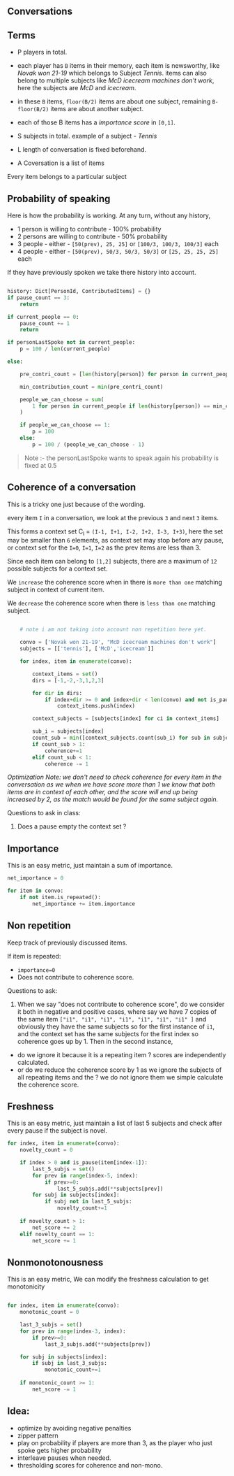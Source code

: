 Conversations
---

## Terms

- P players in total.

- each player has `B` items in their memory, each item is newsworthy, like *Novak won 21-19* which belongs to Subject *Tennis*. items can also belong to multiple subjects like *McD icecream machines don't work*, here the subjects are *McD* and *icecream*.

- in these `B` items, `floor(B/2)` items are about one subject, remaining `B-floor(B/2)` items are about another subject.

- each of those B items has a *importance score* in `[0,1]`.

- S subjects in total. example of a subject - *Tennis*

- L length of conversation is fixed beforehand.

- A Coversation is a list of items 

Every item belongs to a particular subject


## Probability of speaking
Here is how the probability is working.
At any turn, without any history,

- 1 person is willing to contribute - 100% probability
- 2 persons are willing to contribute - 50% probability
- 3 people - either - `[50(prev), 25, 25]` or `[100/3, 100/3, 100/3]` each
- 4 people - either - `[50(prev), 50/3, 50/3, 50/3]` or `[25, 25, 25, 25]` each

If they have previously spoken we take there history into account.

```python

history: Dict[PersonId, ContributedItems] = {}
if pause_count == 3:
    return

if current_people == 0:
    pause_count += 1
    return

if personLastSpoke not in current_people:
    p = 100 / len(current_people)

else:

    pre_contri_count = [len(history[person]) for person in current_people]

    min_contribution_count = min(pre_contri_count)

    people_we_can_choose = sum(
        1 for person in current_people if len(history[person]) == min_contribution_count
    )

    if people_we_can_choose == 1:
        p = 100
    else:
        p = 100 / (people_we_can_choose - 1)
```

> Note :- the personLastSpoke wants to speak again his probability is fixed at 0.5

## Coherence of a conversation

This is a tricky one just because of the wording.

every item `I` in a conversation, we look at the previous `3` and next `3` items.

This forms a context set C<sub>I</sub> = `(I-1, I+1, I-2, I+2, I-3, I+3)`, here the set may be smaller than `6` elements, as context set may stop before any pause, or context set for the `I=0`, `I=1`, `I=2` as the prev items are less than 3.

Since each item can belong to `[1,2]` subjects, there are a maximum of `12` possible subjects for a context set. 

We `increase` the coherence score when in there is `more than one` matching subject in context of current item.

We `decrease` the coherence score when there is `less than one` matching subject.

```python

    # note i am not taking into account non repetition here yet.

    convo = ['Novak won 21-19', "McD icecream machines don't work"]
    subjects = [['tennis'], ['McD','icecream']]

    for index, item in enumerate(convo):

        context_items = set()
        dirs = [-1,-2,-3,1,2,3]

        for dir in dirs:
            if index+dir >= 0 and index+dir < len(convo) and not is_pause(convo[index+dir]):
                context_items.push(index)

        context_subjects = [subjects[index] for ci in context_items]

        sub_i = subjects[index]
        count_sub = min([context_subjects.count(sub_i) for sub in subjects[index]])
        if count_sub > 1:
            coherence+=1
        elif count_sub < 1:
            coherence -= 1

```

*Optimization Note:  we don't need to check coherence for every item in the conversation as we when we have score more than 1 we know that both items are in context of each other, and the score will end up being increased by 2, as the match would be found for the same subject again.*


Questions to ask in class:
1. Does a pause empty the context set ?

## Importance

This is an easy metric, just maintain a sum of importance.

```python
net_importance = 0

for item in convo:
    if not item.is_repeated():
        net_importance += item.importance

```

## Non repetition

Keep track of previously discussed items.

If item is repeated:

- `importance=0`
- Does not contribute to coherence score.

Questions to ask:

1. When we say "does not contribute to coherence score", do we consider it both in negative and positive cases, where say we have 7 copies of the same item `["i1", "i1", "i1", "i1", "i1", "i1", "i1" ]` and obviously they have the same subjects so for the first instance of `i1`, and the context set has the same subjects for the first index so coherence goes up by 1. Then in the second instance,

 - do we ignore it because it is a repeating item ?
    scores are independently calculated.
 - or do we reduce the coherence score by 1 as we ignore the subjects of all repeating items and the ?
     we do not ignore them we simple calculate the coherence score.


## Freshness

This is an easy metric, just maintain a list of last 5 subjects and check after every pause if the subject is novel.

```python
for index, item in enumerate(convo):
    novelty_count = 0

    if index > 0 and is_pause(item[index-1]):
        last_5_subjs = set()
        for prev in range(index-5, index):
            if prev>=0:
                last_5_subjs.add(**subjects[prev])
        for subj in subjects[index]:
            if subj not in last_5_subjs:
                novelty_count+=1
    
    if novelty_count > 1:
        net_score += 2
    elif novelty_count == 1:
        net_score += 1

```

## Nonmonotonousness


This is an easy metric, We can modify the freshness calculation to get monotonicity

```python

for index, item in enumerate(convo):
    monotonic_count = 0

    last_3_subjs = set()
    for prev in range(index-3, index):
        if prev>=0:
            last_3_subjs.add(**subjects[prev])

    for subj in subjects[index]:
        if subj in last_3_subjs:
            monotonic_count+=1
    
    if monotonic_count >= 1:
        net_score -= 1

```


## Idea:
- optimize by avoiding negative penalties
- zipper pattern
- play on probability if players are more than 3, as the player who just spoke gets higher probability
- interleave pauses when needed.
- thresholding scores for coherence and non-mono.
